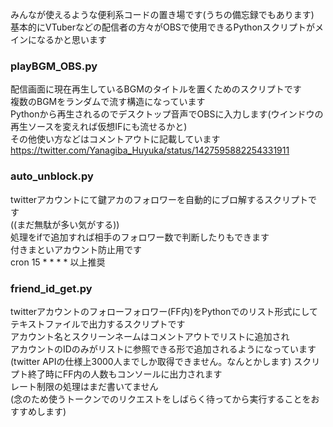 みんなが使えるような便利系コードの置き場です(うちの備忘録でもあります)  
基本的にVTuberなどの配信者の方々がOBSで使用できるPythonスクリプトがメインになるかと思います  

### playBGM_OBS.py  
配信画面に現在再生しているBGMのタイトルを置くためのスクリプトです  
複数のBGMをランダムで流す構造になっています  
Pythonから再生されるのでデスクトップ音声でOBSに入力します(ウインドウの再生ソースを変えれば仮想IFにも流せるかと)  
その他使い方などはコメントアウトに記載しています  
https://twitter.com/Yanagiba_Huyuka/status/1427595882254331911  

### auto_unblock.py  
twitterアカウントにて鍵アカのフォロワーを自動的にブロ解するスクリプトです  
((まだ無駄が多い気がする))  
処理をifで追加すれば相手のフォロワー数で判断したりもできます  
付きまといアカウント防止用です  
cron 15 * * * * 以上推奨  

### friend_id_get.py
twitterアカウントのフォローフォロワー(FF内)をPythonでのリスト形式にしてテキストファイルで出力するスクリプトです  
アカウント名とスクリーンネームはコメントアウトでリストに追加され  
アカウントのIDのみがリストに参照できる形で追加されるようになっています  
(twitter APIの仕様上3000人までしか取得できません。なんとかします)
スクリプト終了時にFF内の人数もコンソールに出力されます  
レート制限の処理はまだ書いてません  
(念のため使うトークンでのリクエストをしばらく待ってから実行することをおすすめします)